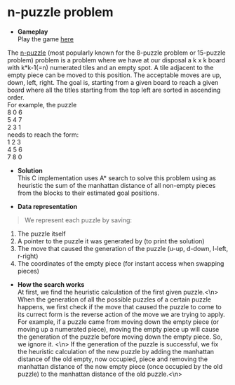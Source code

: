# n-puzzle problem

* **Gameplay**<br/>
Play the game [here](https://www.artbylogic.com/puzzles/numSlider/numberShuffle.htm) <br/>

The [n-puzzle](https://en.wikipedia.org/wiki/15_puzzle) (most popularly known for the 8-puzzle problem or 15-puzzle problem) problem is a problem where we have at our disposal a k x k board with k*k-1(=n) numerated tiles and an empty spot. A tile adjacent to the empty piece can be moved to this position. The acceptable moves are up, down, left, right. The goal is, starting from a given board to reach a given board where all the titles starting from the top left are sorted in ascending order. <br/>
For example, the puzzle <br/>
8 0 6<br/>
5 4 7<br/>
2 3 1<br/>
needs to reach the form:<br/>
1 2 3<br/>
4 5 6<br/>
7 8 0<br/>

* **Solution** <br/>
This C implementation uses A* search to solve this problem using as heuristic the sum of the manhattan distance of all non-empty pieces from the blocks to their estimated goal positions.

* **Data representation** <br/>
> We represent each puzzle by saving:
1. The puzzle itself<br/>
2. A pointer to the puzzle it was generated by (to print the solution)<br/>
3. The move that caused the generation of the puzzle (u-up, d-down, l-left, r-right)<br/>
4. The coordinates of the empty piece (for instant access when swapping pieces)<br/>

* **How the search works** <br/>
At first, we find the heuristic calculation of the first given puzzle.<\n>
When the generation of all the possible puzzles of a certain puzzle happens, we first check if the move that caused the puzzle to come to its currect form is the reverse action of the move we are trying to apply. For example, if a puzzle came from moving down the empty piece (or moving up a numerated piece), moving the empty piece up will cause the generation of the puzzle before moving down the empty piece. So, we ignore it. <\n>
If the generation of the puzzle is successful, we fix the heuristic calculation of the new puzzle by adding the manhattan distance of the old empty, now occupied, piece and removing the manhattan distance of the now empty piece (once occupied by the old puzzle) to the manhattan distance of the old puzzle.<\n>

